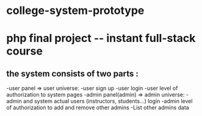 # college-system-prototype
php final project -- instant full-stack course
=============================================
## the system consists of two parts :
-user panel => user universe:
    -user sign up
    -user login
    -user level of authorization to system pages
-admin panel(admin) => admin universe:
    -admin and system actual users (instructors, students...) login
    -admin level of authorization to add and remove other admins
    -List other admins data
